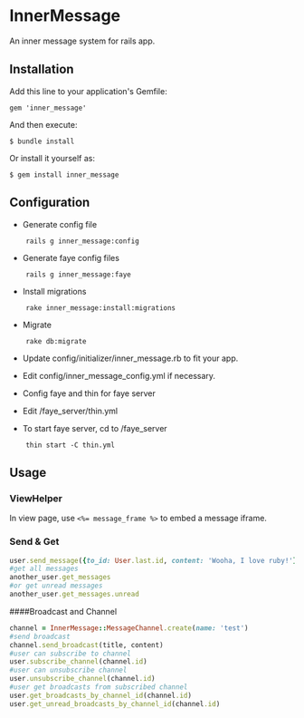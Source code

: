 # InnerMessage

An inner message system for rails app.

## Installation

Add this line to your application's Gemfile:

    gem 'inner_message'

And then execute:

    $ bundle install

Or install it yourself as:

    $ gem install inner_message

## Configuration
- Generate config file
```
    rails g inner_message:config
```  

- Generate faye config files
```
    rails g inner_message:faye
```

- Install migrations
```
    rake inner_message:install:migrations
```
- Migrate
```
    rake db:migrate
```

- Update config/initializer/inner_message.rb to fit your app.

- Edit config/inner_message_config.yml if necessary.


- Config faye and thin for faye server
 - Edit /faye_server/thin.yml

- To start faye server, cd to /faye_server
```
    thin start -C thin.yml
```

## Usage

### ViewHelper
In view page, use `<%= message_frame %>` to embed a message iframe.

### Send & Get
```ruby
user.send_message({to_id: User.last.id, content: 'Wooha, I love ruby!'})
#get all messages
another_user.get_messages
#or get unread messages
another_user.get_messages.unread
```
####Broadcast and Channel
```ruby
channel = InnerMessage::MessageChannel.create(name: 'test')
#send broadcast
channel.send_broadcast(title, content)
#user can subscribe to channel
user.subscribe_channel(channel.id)
#user can unsubscribe channel
user.unsubscribe_channel(channel.id)
#user get broadcasts from subscribed channel
user.get_broadcasts_by_channel_id(channel.id)
user.get_unread_broadcasts_by_channel_id(channel.id)



